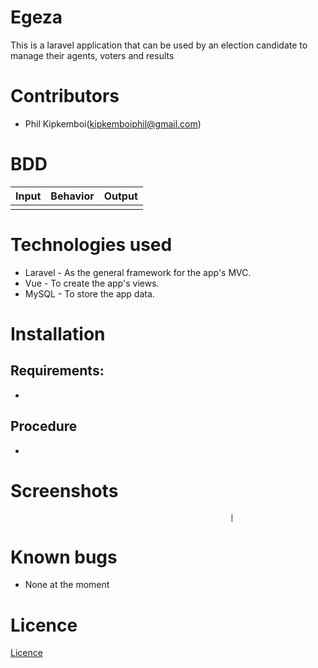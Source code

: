 # Egeza
This is a laravel application that can be used by an election candidate to manage their agents, voters and results

# Contributors
* Phil Kipkemboi(kipkemboiphil@gmail.com)


# BDD
| Input                                      | Behavior                                 | Output                                        |
|--------------------------------------------|------------------------------------------|-----------------------------------------------|
|                   |         |  |

# Technologies used
* Laravel - As the general framework for the app's MVC.
* Vue - To create the app's views.
* MySQL - To store the app data.

# Installation
## Requirements:
* 

## Procedure
* 

# Screenshots
                                                     |

# Known bugs
* None at the moment

# Licence

[Licence](License)
